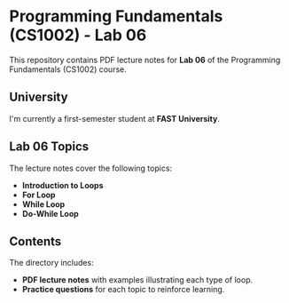 # Programming Fundamentals (CS1002) - Lab 06

This repository contains PDF lecture notes for **Lab 06** of the Programming Fundamentals (CS1002) course.

## University
I'm currently a first-semester student at **FAST University**.

## Lab 06 Topics
The lecture notes cover the following topics:

- **Introduction to Loops**
- **For Loop**
- **While Loop**
- **Do-While Loop**

## Contents
The directory includes:
- **PDF lecture notes** with examples illustrating each type of loop.
- **Practice questions** for each topic to reinforce learning.
